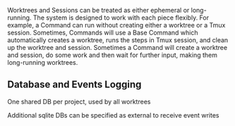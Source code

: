 Worktrees and Sessions can be treated as either ephemeral or long-running. The system is designed to work with each piece flexibly. For example, a Command can run 
without creating either a worktree or a Tmux session. Sometimes, Commands will use a Base Command which automatically creates a worktree, runs the steps in Tmux session, and clean up the worktree and session. Sometimes a Command will create a worktree and session, do some work and then wait for further input, making them long-running worktrees. 

## Database and Events Logging

One shared DB per project, used by all worktrees

Additional sqlite DBs can be specified as external to receive event writes